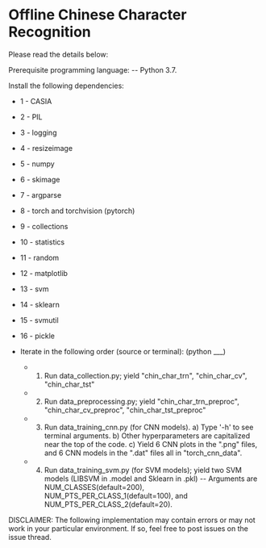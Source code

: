 # Offline Chinese Character Recognition
Please read the details below:

Prerequisite programming language: 
 -- Python 3.7.

Install the following dependencies: 
 - 1 - CASIA 
 - 2 - PIL 
 - 3 - logging
 - 4 - resizeimage
 - 5 - numpy
 - 6 - skimage
 - 7 - argparse
 - 8 - torch and torchvision (pytorch)
 - 9 - collections
 - 10 - statistics
 - 11 - random
 - 12 - matplotlib
 - 13 - svm
 - 14 - sklearn
 - 15 - svmutil
 - 16 - pickle
      
- Iterate in the following order (source or terminal): (python ___)
  - 1. Run data_collection.py; yield "chin_char_trn", "chin_char_cv", "chin_char_tst"      
  - 2. Run data_preprocessing.py; yield "chin_char_trn_preproc", "chin_char_cv_preproc", "chin_char_tst_preproc"
  - 3. Run data_training_cnn.py (for CNN models). 
        a) Type '-h' to see terminal arguments. 
        b) Other hyperparameters are capitalized near the top of the code. 
        c) Yield 6 CNN plots in  the ".png" files, and 6 CNN models in the ".dat" files all in "torch_cnn_data".
  - 4. Run data_training_svm.py (for SVM models); yield two SVM models (LIBSVM in .model and Sklearn in .pkl)
        -- Arguments are NUM_CLASSES(default=200), NUM_PTS_PER_CLASS_1(default=100), and NUM_PTS_PER_CLASS_2(default=20).
        
       
DISCLAIMER: The following implementation may contain errors or may not work in your particular environment. 
            If so, feel free to post issues on the issue thread.
